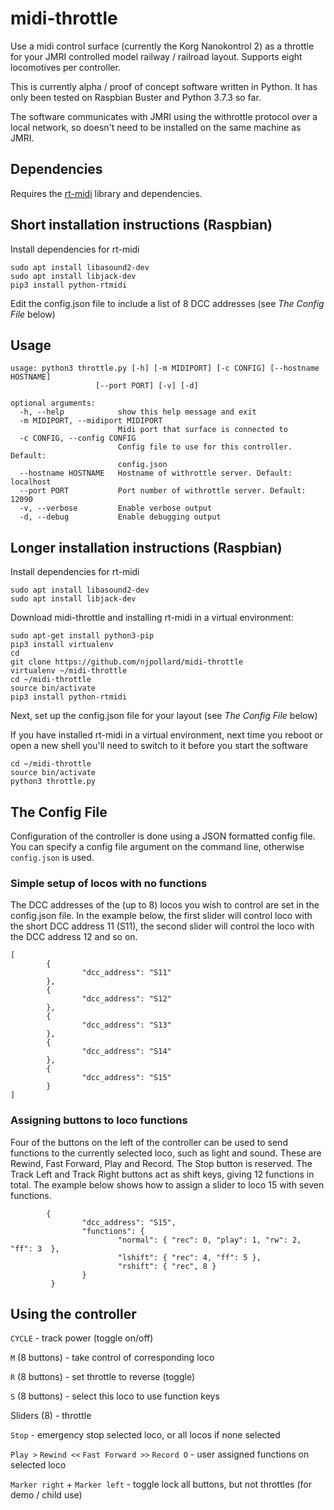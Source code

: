 # midi-throttle
Use a midi control surface (currently the Korg Nanokontrol 2) as a throttle for your JMRI controlled model railway / railroad layout. Supports eight locomotives per controller.

This is currently alpha / proof of concept software written in Python. It has only been tested on Raspbian Buster and Python 3.7.3 so far. 

The software communicates with JMRI using the withrottle protocol over a local network, so doesn't need to be installed on the same machine as JMRI.

## Dependencies

Requires the [rt-midi](https://pypi.org/project/python-rtmidi/) library and dependencies.

## Short installation instructions (Raspbian)

Install dependencies for rt-midi
```
sudo apt install libasound2-dev
sudo apt install libjack-dev
pip3 install python-rtmidi
```
Edit the config.json file to include a list of 8 DCC addresses (see *The Config File* below)

## Usage 
```
usage: python3 throttle.py [-h] [-m MIDIPORT] [-c CONFIG] [--hostname HOSTNAME]
                   [--port PORT] [-v] [-d]

optional arguments:
  -h, --help            show this help message and exit
  -m MIDIPORT, --midiport MIDIPORT
                        Midi port that surface is connected to
  -c CONFIG, --config CONFIG
                        Config file to use for this controller. Default:
                        config.json
  --hostname HOSTNAME   Hostname of withrottle server. Default: localhost
  --port PORT           Port number of withrottle server. Default: 12090
  -v, --verbose         Enable verbose output
  -d, --debug           Enable debugging output

```

## Longer installation instructions (Raspbian)

Install dependencies for rt-midi
```
sudo apt install libasound2-dev
sudo apt install libjack-dev
```

Download midi-throttle and installing rt-midi in a virtual environment:
```
sudo apt-get install python3-pip
pip3 install virtualenv
cd
git clone https://github.com/njpollard/midi-throttle
virtualenv ~/midi-throttle
cd ~/midi-throttle
source bin/activate
pip3 install python-rtmidi
```

Next, set up the config.json file for your layout (see *The Config File* below)

If you have installed rt-midi in a virtual environment, next time you reboot or open a new shell you'll need to switch to it before you start the software
```
cd ~/midi-throttle
source bin/activate
python3 throttle.py
```
## The Config File

Configuration of the controller is done using a JSON formatted config file. You can specify a config file argument on the command line, otherwise ```config.json``` is used.

### Simple setup of locos with no functions

The DCC addresses of the (up to 8) locos you wish to control are set in the config.json file. In the example below, the first slider will control loco with the short DCC address 11 (S11),
the second slider will control the loco with the DCC address 12 and so on.

```
[
        {
                "dcc_address": "S11"
        },
        {
                "dcc_address": "S12"
        },
        {
                "dcc_address": "S13"
        },
        {
                "dcc_address": "S14"
        },
        {
                "dcc_address": "S15"
        }
]
```

### Assigning buttons to loco functions

Four of the buttons on the left of the controller can be used to send functions to the currently selected loco, such as light and sound. These are Rewind, Fast Forward, Play and Record. The Stop button is reserved.
The Track Left and Track Right buttons act as shift keys, giving 12 functions in total. The example below shows how to assign a slider to loco 15 with seven functions.

```
        {
                "dcc_address": "S15",
                "functions": {
                        "normal": { "rec": 0, "play": 1, "rw": 2, "ff": 3  },
                        "lshift": { "rec": 4, "ff": 5 },
                        "rshift": { "rec", 8 }
                }
         }
```

## Using the controller

```CYCLE``` - track power (toggle on/off)

```M``` (8 buttons) - take control of corresponding loco

```R``` (8 buttons) - set throttle to reverse (toggle)

```S``` (8 buttons) - select this loco to use function keys

Sliders (8) - throttle

```Stop``` - emergency stop selected loco, or all locos if none selected

```Play >``` ```Rewind <<``` ```Fast Forward >>``` ```Record O``` - user assigned functions on selected loco

```Marker right``` + ```Marker left``` - toggle lock all buttons, but not throttles (for demo / child use)
